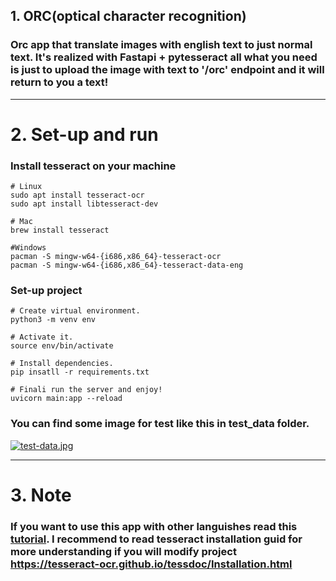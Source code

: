 ## 1. ORC(optical character recognition)
### Orc app that translate images with english text to just normal text. It's realized with Fastapi + pytesseract all what you need is just to upload the image with text to '/orc' endpoint and it will return to you a text!

***
# 2. Set-up and run
### Install tesseract on your machine

```
# Linux
sudo apt install tesseract-ocr
sudo apt install libtesseract-dev 

# Mac
brew install tesseract

#Windows
pacman -S mingw-w64-{i686,x86_64}-tesseract-ocr
pacman -S mingw-w64-{i686,x86_64}-tesseract-data-eng
```

### Set-up project

```
# Create virtual environment.
python3 -m venv env

# Activate it.
source env/bin/activate

# Install dependencies.
pip insatll -r requirements.txt

# Finali run the server and enjoy!
uvicorn main:app --reload
```
### You can find some image for test like this in test_data folder.

[![test-data.jpg](https://i.postimg.cc/YS1MMnj5/test-data.jpg)](https://postimg.cc/7CYpNN39)
***
# 3. Note
### If you want to use this app with other languishes read this [tutorial](https://pyimagesearchcom/2020/08/03/tesseract-ocr-for-non-english-languages/). I recommend to read tesseract installation guid for more understanding if you will modify project https://tesseract-ocr.github.io/tessdoc/Installation.html  